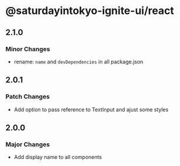 # @saturdayintokyo-ignite-ui/react

## 2.1.0

### Minor Changes

- rename: `name` and `devDependencies` in all package.json

## 2.0.1

### Patch Changes

- Add option to pass reference to TextInput and ajust some styles

## 2.0.0

### Major Changes

- Add display name to all components

